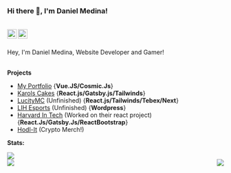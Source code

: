 ### Hi there 👋, I'm Daniel Medina!

<br/>
<a href="https://www.linkedin.com/in/dannymedina007/" target="_blank" >
    <img align ="left" alt="Dmedina20 LinkedIN" width="22px" src ="https://img.icons8.com/ios-filled/50/000000/linkedin.png" />
</a>
  <a href="https://github.com/Dmedina20" target="_blank">
    <img align ="left" alt="Dmedina20 Github " width="22px" src ="https://cdn.jsdelivr.net/npm/simple-icons@v3/icons/github.svg" />
  </a>

![]()

<br/>
Hey, I'm Daniel Medina, Website Developer and Gamer!

<br/>
<br/>

**Projects**

- [My Portfolio](https://www.danielmed.com) {**Vue.JS/Cosmic.Js**}
- [Karols Cakes](https://karols-cakes.netlify.app) {**React.js/Gatsby.js/Tailwinds**}
- [LucityMC](https://reactproject-f9d50.web.app) (Unfinished) {**React.js/Tailwinds/Tebex/Next**}
- [LIH Esports](https://lih.gg) (Unfinished) {**Wordpress**}
- [Harvard In Tech](https://www.harvardintechseattle.com) (Worked on their react project) {**React.Js/Gatsby.Js/ReactBootstrap**}
- [Hodl-It](https://hodl-it.store) (Crypto Merch!) 


**Stats:**  


<div align="left"><img src="https://github-profile-trophy.vercel.app/?username=Dmedina20&theme=tokyonight&count_private=true&include_all_commits"></div>
<img align="left" src="https://github-readme-stats.vercel.app/api?username=Dmedina20&show_icons=true&hide_border=true&theme=tokyonight&include_all_commits"><img align="right" src="https://github-readme-stats.vercel.app/api/top-langs/?username=Dmedina20&theme=tokyonight&hide=batchfile&layout=default&show=language1,language2">
